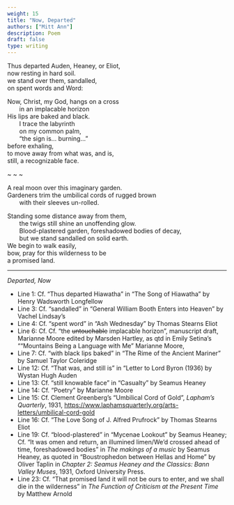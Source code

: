```yaml
---
weight: 15
title: "Now, Departed"
authors: ["Mitt Ann"]
description: Poem
draft: false
type: writing
---
```


Thus departed Auden, Heaney, or Eliot,  
now resting in hard soil.  
we stand over them, sandalled,  
on spent words and Word:

Now, Christ, my God, hangs on a cross  
&nbsp;&nbsp;&nbsp;&nbsp;&nbsp;&nbsp; in an implacable horizon  
His lips are baked and black.  
&nbsp;&nbsp;&nbsp;&nbsp;&nbsp;&nbsp; I trace the labyrinth  
&nbsp;&nbsp;&nbsp;&nbsp;&nbsp;&nbsp; on my common palm,  
&nbsp;&nbsp;&nbsp;&nbsp;&nbsp;&nbsp;  “the sign is… burning…”  
before exhaling,  
to move away from what was, and is,  
still, a recognizable face.

~ ~ ~

A real moon over this imaginary garden.  
Gardeners trim the umbilical cords of rugged brown  
&nbsp;&nbsp;&nbsp;&nbsp;&nbsp;&nbsp; with their sleeves un-rolled.

Standing some distance away from them,  
&nbsp;&nbsp;&nbsp;&nbsp;&nbsp;&nbsp; the twigs still shine an unoffending glow.  
&nbsp;&nbsp;&nbsp;&nbsp;&nbsp;&nbsp; Blood-plastered garden, foreshadowed bodies of decay,  
&nbsp;&nbsp;&nbsp;&nbsp;&nbsp;&nbsp; but we stand sandalled on solid earth.  
We begin to walk easily,  
bow, pray for this wilderness to be  
a promised land. 

---

*Departed, Now*
- Line 1: Cf. “Thus departed Hiawatha” in “The Song of Hiawatha” by Henry Wadsworth Longfellow
- Line 3: Cf. “sandalled” in “General William Booth Enters into Heaven” by Vachel Lindsay’s
- Line 4: Cf. “spent word” in “Ash Wednesday” by Thomas Stearns Eliot
- Line 6: Cf. Cf. “the ~~untouchable~~ implacable horizon”, manuscript draft, Marianne Moore edited by Marsden Hartley, as qtd in Emily Setina’s ““Mountains Being a Language with Me” Marianne Moore,
- Line 7: Cf. “with black lips baked” in “The Rime of the Ancient Mariner” by Samuel Taylor Coleridge
- Line 12: Cf. “That was, and still is” in “Letter to Lord Byron (1936) by Wystan Hugh Auden
- Line 13: Cf. “still knowable face” in “Casualty” by Seamus Heaney
- Line 14: Cf. “Poetry” by Marianne Moore
- Line 15: Cf. Clement Greenberg’s “Umbilical Cord of Gold”, *Lapham’s Quarterly*, 1931, <u>https://www.laphamsquarterly.org/arts-letters/umbilical-cord-gold</u>
- Line 16: Cf. “The Love Song of J. Alfred Prufrock” by Thomas Stearns Eliot
- Line 19: Cf. “blood-plastered” in “Mycenae Lookout” by Seamus Heaney; Cf. “It was omen and return, an illumined limen/We’d crossed ahead of time, foreshadowed bodies” in *The makings of a music* by Seamus Heaney, as quoted in “Boustrophedon between Hellas and Home” by Oliver Taplin in *Chapter 2: Seamus Heaney and the Classics: Bann Valley Muses*, 1931, Oxford University Press.
- Line 23: Cf. “That promised land it will not be ours to enter, and we shall die in the wilderness” in *The Function of Criticism at the Present Time* by Matthew Arnold

